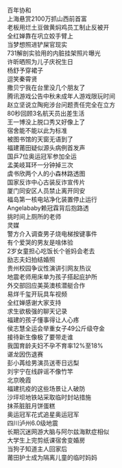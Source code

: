 百年协和  
上海悬赏2100万抓山西前首富  
老板用烂土豆做黄焖鸡员工制止反被开  
全红婵靠在巩立姣手臂上  
当梦想照进铲屎官现实  
731解剖实验用的内脏挂架照片曝光  
许昕晒照为儿子庆祝生日  
杨舒予穿裙子  
逗笑秦霄贤  
撒贝宁我在台里没几个朋友了  
腾讯游戏公告中秋未成年人游戏限玩时间  
赵立坚说立陶宛涉台问题责任完全在立方  
80秒回顾3名航天员出差生活  
王一博没上脱口秀又好像上了  
宿舍能不能以此为标准  
被图书馆的天窗无语到了  
福建莆田疑似源头病例首发声  
国乒7位奥运冠军参加全运  
孟美岐耳环一分钟掉三次  
虞书欣两个人的小森林路透图  
国家反诈中心古装反诈宣传片  
厦门同安区人员禁止离开同安  
福岛第一核电站净化装置停止运行  
Angelababy赖冠霖背后抱路透  
挑时间上厕所的老师  
灵媒  
警方介入调查男子烧电梯按键事件  
有个爱哭的男友是啥体验  
2岁女童担心吃饭长个爸妈会老去  
励志夫妇拍结婚照  
贵州校园争议性演讲引网友热议  
地震老师用床单为孩子搭起庇护所  
外交部回应美英澳核潜艇合作  
易烊千玺开玩具车视频  
全红婵感谢大家支持  
求生欲极强的聊天记录  
福建的孩子懂事得让人心疼  
侯志慧全运会举重女子49公斤级夺金  
接待新生像极了要带走谁  
我国育龄夫妇不孕不育率12%至18%  
谌龙因伤退赛  
彭小苒给男演员送枣日远梨  
刘宇宁在线辟谣不像竹竿  
北京晚霞  
福建抗疫的这些场景让人破防  
沙坪坝地铁站采取临时封站措施  
抹茶脏脏月饼蛋糕  
奥运冠军花式追星奥运冠军  
四川泸州6.0级地震  
长期沉迷网游大脑与阿尔兹海默症相似  
大学生上完剪纸课宿舍变婚房  
当狗子知道主人回家后  
莆田护士成为隔离儿童的临时妈妈  
